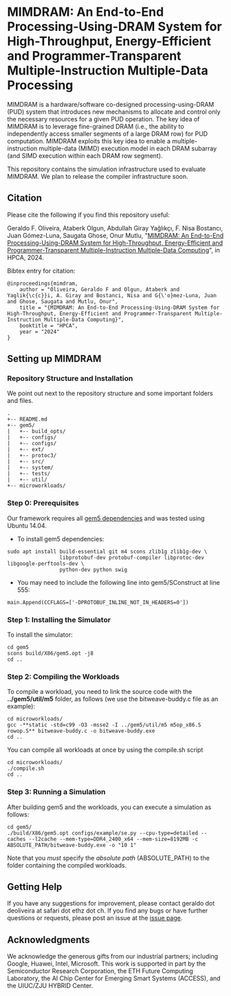   
# MIMDRAM: An End-to-End Processing-Using-DRAM System for High-Throughput, Energy-Efficient and Programmer-Transparent Multiple-Instruction Multiple-Data Processing

MIMDRAM is a hardware/software co-designed processing-using-DRAM (PUD) system that introduces new mechanisms to allocate and control only the necessary resources for a given PUD operation. The key idea of MIMDRAM is to leverage fine-grained DRAM (i.e., the ability to independently access smaller segments of a large DRAM row) for PUD computation. MIMDRAM exploits this key idea to enable a multiple-instruction multiple-data (MIMD) execution model in each DRAM subarray (and SIMD execution within each DRAM row segment).

This repository contains the simulation infrastructure used to evaluate MIMDRAM. We plan to release the compiler infrastructure soon.


## Citation
Please cite the following if you find this repository useful:

Geraldo F. Oliveira, Ataberk Olgun, Abdullah Giray Yağlıkçı, F. Nisa Bostancı, Juan Gómez-Luna, Saugata Ghose, Onur Mutlu, "[MIMDRAM: An End-to-End Processing-Using-DRAM System for High-Throughput, Energy-Efficient and Programmer-Transparent Multiple-Instruction Multiple-Data Computing](https://arxiv.org/pdf/2402.19080.pdf)", in HPCA, 2024.

Bibtex entry for citation:

```
@inproceedings{mimdram,
    author = "Oliveira, Geraldo F and Olgun, Ataberk and Yaglik{\c{c}}i, A. Giray and Bostanci, Nisa and G{\'o}mez-Luna, Juan and Ghose, Saugata and Mutlu, Onur",
    title = "{MIMDRAM: An End-to-End Processing-Using-DRAM System for High-Throughput, Energy-Efficient and Programmer-Transparent Multiple-Instruction Multiple-Data Computing}",
    booktitle = "HPCA",
    year = "2024"
}
```

## Setting up MIMDRAM
### Repository Structure and Installation
We point out next to the repository structure and some important folders and files.

```
.
+-- README.md
+-- gem5/
|   +-- build_opts/
|   +-- configs/
|   +-- configs/
|   +-- ext/
|   +-- protoc3/
|   +-- src/
|   +-- system/
|   +-- tests/
|   +-- util/
+-- microworkloads/
```

### Step 0: Prerequisites
Our framework requires all [gem5 dependencies](https://pages.cs.wisc.edu/~david/courses/cs752/Spring2015/gem5-tutorial/part1/building.html) and was tested using Ubuntu 14.04. 

* To install gem5 dependencies:
```
sudo apt install build-essential git m4 scons zlib1g zlib1g-dev \
                 libprotobuf-dev protobuf-compiler libprotoc-dev libgoogle-perftools-dev \
                 python-dev python swig
```
* You may need to include the following line into gem5/SConstruct at line 555:
```
main.Append(CCFLAGS=['-DPROTOBUF_INLINE_NOT_IN_HEADERS=0'])
```

### Step 1: Installing the Simulator
To install the simulator:
```
cd gem5
scons build/X86/gem5.opt -j8
cd ..
```

### Step 2: Compiling the Workloads
To compile a workload, you need to link the source code with the **../gem5/util/m5** folder, as follows (we use the bitweave-buddy.c file as an example):
```
cd microworkloads/
gcc -**static -std=c99 -O3 -msse2 -I ../gem5/util/m5 m5op_x86.S rowop.S** bitweave-buddy.c -o bitweave-buddy.exe
cd .. 
```

You can compile all workloads at once by using the compile.sh script
```
cd microworkloads/
./compile.sh
cd ..
```

### Step 3: Running a Simulation
After building gem5 and the workloads, you can execute a simulation as follows:
```
cd gem5/
./build/X86/gem5.opt configs/example/se.py --cpu-type=detailed --caches --l2cache --mem-type=DDR4_2400_x64 --mem-size=8192MB -c ABSOLUTE_PATH/bitweave-buddy.exe -o "10 1"
```
Note that you *must* specify the *absolute path* (ABSOLUTE_PATH) to the folder containing the compiled workloads.

## Getting Help
If you have any suggestions for improvement, please contact geraldo dot deoliveira at safari dot ethz dot ch.
If you find any bugs or have further questions or requests, please post an issue at the [issue page](https://github.com/CMU-SAFARI/mimdram/issues).

## Acknowledgments
We acknowledge the generous gifts from our industrial partners; including Google, Huawei, Intel, Microsoft. This work is supported in part by the Semiconductor Research Corporation, the ETH Future Computing Laboratory, the AI Chip Center for Emerging Smart Systems (ACCESS), and the UIUC/ZJU HYBRID Center.
